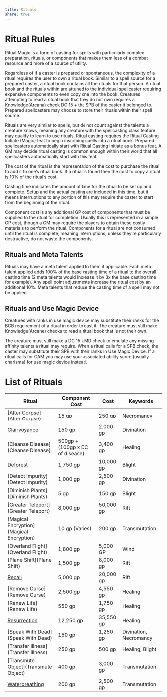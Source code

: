 ```yaml
---
title: Rituals
share: true
---
```


# Ritual Rules

Ritual Magic is a form of casting for spells with particularly complex preparation, rituals, or components that makes them less of a combat resource and more of a source of utility.

Regardless of if a caster is prepared or spontaneous, the complexity of a ritual requires the user to own a ritual book. Similar to a spell source for a prepared caster, a ritual book contains all the rituals for that person. A ritual book and the rituals within are attuned to the individual spellcaster requiring expensive components to even copy one into the book. Creatures attempting to read a ritual book that they do not own requires a Knowledge(Arcana) check DC 15 + the SPB of the caster it belonged to. Prepared spellcasters may choose to store their rituals within their spell source.

Rituals are very similar to spells, but do not count against the talents a creature knows, meaning any creature with the spellcasting class feature may qualify to learn to use rituals. Ritual casting requires the Ritual Casting Initiate (Magic) feat to begin inscribing spells into a ritual book. Prepared spellcasters automatically start with Ritual Casting Initiate as a bonus feat. A GM may decide ritual casting is common enough within their world that all spellcasters automatically start with this feat.

The cost of the ritual is the representation of the cost to purchase the ritual to add it to one’s ritual book. If a ritual is found then the cost to copy a ritual is 10% of the ritual’s cost.

Casting time indicates the amount of time for the ritual to be set up and complete. Setup and the actual casting are included in this time, but it means interruptions to any portion of this may require the caster to start from the beginning of the ritual.

Component cost is any additional GP cost of components that must be supplied to the ritual for completion. Usually this is represented in a simple GP cost, though a GM may require the players to obtain these costly materials to perform the ritual. Components for a ritual are not consumed until the ritual is complete, meaning interruptions; unless they’re particularly destructive, do not waste the components.

## Rituals and Meta Talents

Rituals may have a meta talent applied to them if applicable. Each meta talent applied adds 100% of the base casting time of a ritual to the overall casting time (2 meta talents would increase it by 3x the base casting time for example). Any spell point adjustments increase the ritual cost by an additional 10%. Meta talents that reduce the casting time of a spell may not be applied.

## Rituals and Use Magic Device

Creatures with ranks in use magic device may substitute their ranks for the BCB requirement of a ritual in order to cast it. The creature must still make Knowledge(Arcane) checks to read a ritual book that is not their own.

The creature must still make a DC 15 UMD check to emulate any missing affinity talents a ritual may require. When a ritual calls for a SPB check, the caster may substitute their SPB with their ranks in Use Magic Device. If a ritual calls for CAM you may use your associated ability score (usually charisma) for use magic device instead.

# List of Rituals
| Ritual                                   | Component Cost                  | Cost      | Keywords               |
| ---------------------------------------- | ------------------------------- | --------- | ---------------------- |
| [Alter Corpse](Alter Corpse)             | 15 gp                           | 250 gp    | Necromancy             |
| [Clairvoyance](Clairvoyance)             | 150 gp                          | 2.000 gp  | Divination             |
| [Cleanse Disease](Cleanse Disease)       | 500gp + (100gp x DC of disease) | 3,400 gp  | Healing                |
| [Deforest](Deforest)                     | 1,750 gp                        | 10,000 gp | Blight                 |
| [Detect Impurity](Detect Impurity)       | 1,000 gp                        | 2,500 gp  | Divination             |
| [Diminish Plants](Diminish Plants)       | 5 gp                            | 150 gp    | Blight                 |
| [Greater Teleport](Greater Teleport)     | 8,000 gp                        | 50,000 gp | Rift                   |
| [Magical Encryption](Magical Encryption) | 10 gp (Varies)                  | 200 gp    | Transmutation          |
| [Overland Flight](Overland Flight)       | 1,800 gp                        | 5,000 GP  | Wind                   |
| [Plane Shift](Plane Shift)               | 1,500 gp                        | 8,000 gp  | Rift                   |
| [Recall](Recall)                         | 5,000 gp                        | 20,000 gp | Rift                   |
| [Remove Curse](Remove Curse)             | 2,500 gp                        | 4,550 gp  | Healing                |
| [Renew Life](Renew Life)                 | 550 gp                          | 1,750 gp  | Healing                |
| [Resurrection](Resurrection)             | 12,250 gp                       | 35,550 gp | Healing                |
| [Speak With Dead](Speak With Dead)       | 150 gp                          | 1,250 gp  | Divination, Necromancy |
| [Transfer Illness](Transfer Illness)     | 250 gp                          | 500 gp    | Healing, Blight        |
| [Transmute Object](Transmute Object)     | 400 gp                          | 3,000 gp  | Transmutation          |
| [Waterbreathing](Waterbreathing)         | 200 gp                          | 2,500 gp  | Transmutation          |
